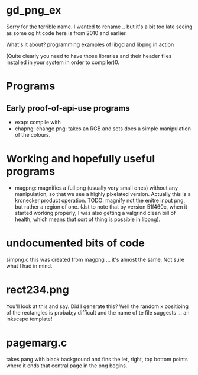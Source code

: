 # gd\_png\_ex

Sorry for the terrible name. I wanted to rename .. but it's a bit too late
seeing as some og ht code here is from 2010 and earlier.

What's it about? programming examples of libgd and libpng in action

(Quite clearly you need to have those libraries and their header files installed in your system in order to compiler)0.

# Programs
## Early proof-of-api-use programs
* exap: compile with 
* chapng: change png: takes an RGB and sets does a simple manipulation of the colours.

# Working and hopefully useful programs
* magpng: magnifies a full png (usually very small ones) without any manipulation, so that we see a highly pixelated version. 
Actually this is a kronecker product operation. TODO: magnify not the enitre input png, but rather a region of one.
(Jst to note that by version 51f460c, when it started working properly, I was also getting a valgrind clean bill of health,
which means that sort of thing is possible in libpng).

# undocumented bits of code
simpng.c this was created from magpng ... it's almost the same. Not sure what I had in mind.

# rect234.png
You'll look at this and say. Did I generate this? Well the random x positioing of the rectangles is probab;y difficult
and the name of te file suggests ... an inkscape template!

# pagemarg.c
takes pang with black background and fins the let, right, top bottom points where it ends that central page in the png begins.
